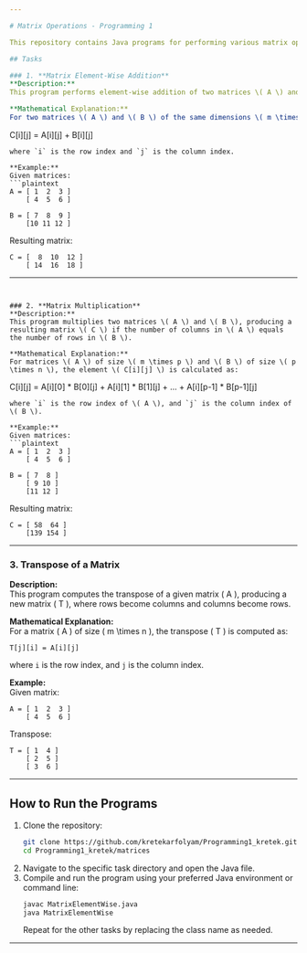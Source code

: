 ```yaml
---

# Matrix Operations - Programming 1

This repository contains Java programs for performing various matrix operations. The following tasks demonstrate how to implement basic matrix operations such as element-wise addition, multiplication, and transposition. Each task includes the mathematical explanation of the operation.

## Tasks

### 1. **Matrix Element-Wise Addition**  
**Description:**  
This program performs element-wise addition of two matrices \( A \) and \( B \), producing a resulting matrix \( C \).

**Mathematical Explanation:**  
For two matrices \( A \) and \( B \) of the same dimensions \( m \times n \), each element of \( C \) is computed as:
```
C[i][j] = A[i][j] + B[i][j]
```
where `i` is the row index and `j` is the column index.

**Example:**  
Given matrices:  
```plaintext
A = [ 1  2  3 ]
    [ 4  5  6 ]

B = [ 7  8  9 ]
    [10 11 12 ]
```
Resulting matrix:  
```plaintext
C = [  8  10  12 ]
    [ 14  16  18 ]
```

---
```


### 2. **Matrix Multiplication**  
**Description:**  
This program multiplies two matrices \( A \) and \( B \), producing a resulting matrix \( C \) if the number of columns in \( A \) equals the number of rows in \( B \).

**Mathematical Explanation:**  
For matrices \( A \) of size \( m \times p \) and \( B \) of size \( p \times n \), the element \( C[i][j] \) is calculated as:
```
C[i][j] = A[i][0] * B[0][j] + A[i][1] * B[1][j] + ... + A[i][p-1] * B[p-1][j]
```
where `i` is the row index of \( A \), and `j` is the column index of \( B \).

**Example:**  
Given matrices:  
```plaintext
A = [ 1  2  3 ]
    [ 4  5  6 ]

B = [ 7  8 ]
    [ 9 10 ]
    [11 12 ]
```
Resulting matrix:  
```plaintext
C = [ 58  64 ]
    [139 154 ]
```

---

### 3. **Transpose of a Matrix**  
**Description:**  
This program computes the transpose of a given matrix \( A \), producing a new matrix \( T \), where rows become columns and columns become rows.

**Mathematical Explanation:**  
For a matrix \( A \) of size \( m \times n \), the transpose \( T \) is computed as:
```
T[j][i] = A[i][j]
```
where `i` is the row index, and `j` is the column index.

**Example:**  
Given matrix:  
```plaintext
A = [ 1  2  3 ]
    [ 4  5  6 ]
```
Transpose:  
```plaintext
T = [ 1  4 ]
    [ 2  5 ]
    [ 3  6 ]
```

---

## How to Run the Programs

1. Clone the repository:  
   ```bash
   git clone https://github.com/kretekarfolyam/Programming1_kretek.git
   cd Programming1_kretek/matrices
   ```
2. Navigate to the specific task directory and open the Java file.  
3. Compile and run the program using your preferred Java environment or command line:  
   ```bash
   javac MatrixElementWise.java
   java MatrixElementWise
   ```
   Repeat for the other tasks by replacing the class name as needed.  

---
